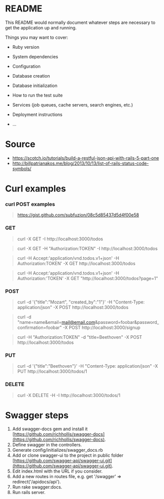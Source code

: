 # README

This README would normally document whatever steps are necessary to get the
application up and running.

Things you may want to cover:

* Ruby version

* System dependencies

* Configuration

* Database creation

* Database initialization

* How to run the test suite

* Services (job queues, cache servers, search engines, etc.)

* Deployment instructions

* ...

# Source 

* https://scotch.io/tutorials/build-a-restful-json-api-with-rails-5-part-one
* http://billpatrianakos.me/blog/2013/10/13/list-of-rails-status-code-symbols/

# Curl examples

### curl POST examples
> https://gist.github.com/subfuzion/08c5d85437d5d4f00e58
### GET
> curl -X GET -I http://localhost:3000/todos

> curl -X GET -H "Authorization:TOKEN" -I http://localhost:3000/todos

> curl -H Accept:'application/vnd.todos.v1+json' -H Authorization:TOKEN' -X GET http://localhost:3000/todos

>  curl -H Accept:'application/vnd.todos.v1+json' -H Authorization:'TOKEN' -X GET "http://localhost:3000/todos?page=1"
### POST
> curl -d '{"title":"Mozart", "created_by":"1"}' -H "Content-Type: application/json" -X POST http://localhost:3000/todos

> curl -d "name=name&email=mail@email.com&password=foobar&password_confirmation=foobar" -X POST http://localhost:3000/signup

> curl -H "Authorization:TOKEN" -d "title=Beethoven" -X POST http://localhost:3000/todos
### PUT
> curl -d '{"title":"Beethoven"}' -H "Content-Type: application/json" -X PUT http://localhost:3000/todos/1
### DELETE
> curl -X DELETE -H -I http://localhost:3000/todos/1 


# Swagger steps

1. Add swagger-docs gem and install it [https://github.com/richhollis/swagger-docs](https://github.com/richhollis/swagger-docs).
2. Define swagger in the controllers.
3. Generate config/initializes/swagger_docs.rb
4. Add or clone swagger-ui to the project in public folder [https://github.com/swagger-api/swagger-ui.git](https://github.com/swagger-api/swagger-ui.git).
5. Edit index.html with the URL if you consider.
6. Add a new routes in routes file, e.g. get '/swagger' => redirect('/apidocs/api').
7. Run rake swagger:docs.
8. Run rails server.